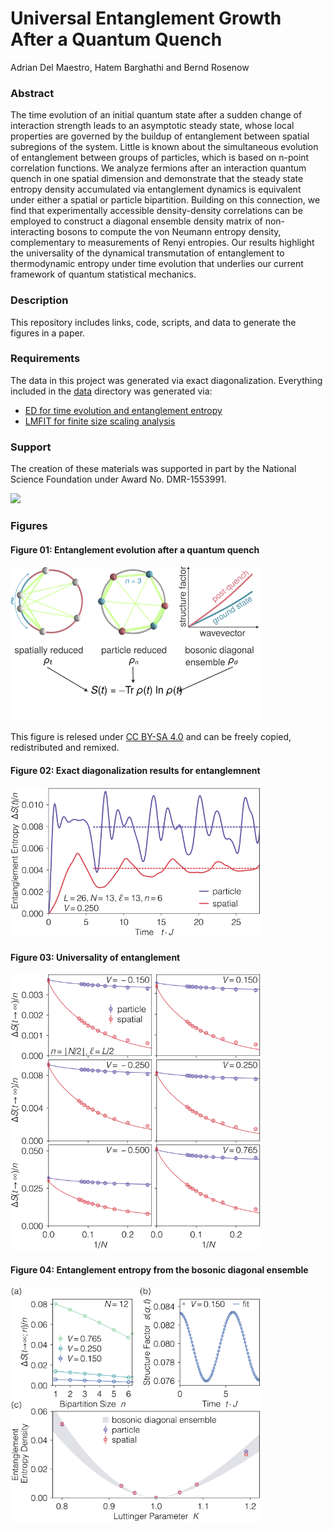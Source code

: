 <!-- [![Paper](https://img.shields.io/badge/paper-arXiv%3A1905.03312-B31B1B.svg)](https://arxiv.org/abs/1905.03312) -->

# Universal Entanglement Growth After a Quantum Quench
Adrian Del Maestro, Hatem Barghathi and Bernd Rosenow

### Abstract
The time evolution of an initial quantum state after a sudden change of interaction strength  leads to an asymptotic steady state, whose local properties are governed by the buildup of entanglement between spatial subregions of the system. Little is known about the simultaneous evolution of entanglement between groups of particles, which is based on n-point correlation functions.  We  analyze fermions after an interaction quantum quench in one spatial dimension and demonstrate that the steady state entropy density accumulated via entanglement dynamics is equivalent under either a spatial or particle bipartition.  Building on this connection, we  find that experimentally accessible density-density correlations can be employed to construct a  diagonal ensemble density matrix of  non-interacting bosons to compute the von Neumann entropy density, complementary to measurements of  Renyi entropies. Our results highlight the universality of the dynamical transmutation of entanglement to thermodynamic entropy under time evolution that underlies our current framework of quantum statistical mechanics.

### Description
This repository includes links, code, scripts, and data to generate the figures in a paper.

### Requirements
The data in this project was generated via exact diagonalization.  Everything included in the [data](https://github.com/DelMaestroGroup/papers-code-EntanglementQuantumQuench/tree/master/data) directory was generated via:

* [ED for time evolution and entanglement entropy](https://github.com/DelMaestroGroup/tVDiagonalizeTimeEvaluationQuench/tree/TranslationalSymmetricInitialState_IntFermionBasis)
* [LMFIT for finite size scaling analysis](https://lmfit.github.io/lmfit-py/)

### Support
The creation of these materials was supported in part by the National Science Foundation under Award No. DMR-1553991.

[<img width="100px" src="https://www.nsf.gov/images/logos/NSF_4-Color_bitmap_Logo.png">](http://www.nsf.gov/awardsearch/showAward?AWD_ID=1553991)

### Figures

#### Figure 01: Entanglement evolution after a quantum quench
<img src="https://github.com/DelMaestroGroup/papers-code-EntanglementQuantumQuench/blob/master/figures/method_flowchart_nobox.svg" width="400px">

This figure is relesed under [CC BY-SA 4.0](https://creativecommons.org/licenses/by-sa/4.0/) and can be freely copied, redistributed and remixed.

#### Figure 02: Exact diagonalization results for entanglemnent
<img src="https://github.com/DelMaestroGroup/papers-code-EntanglementQuantumQuench/blob/master/figures/DeltaS_vs_t_ED.svg" width="400px">

#### Figure 03: Universality of entanglement
<img src="https://github.com/DelMaestroGroup/papers-code-EntanglementQuantumQuench/blob/master/figures/asymptotic_entropy_vs_invN_LL_prediction.svg" width="400px">

#### Figure 04: Entanglement entropy from the bosonic diagonal ensemble
<img src="https://github.com/DelMaestroGroup/papers-code-EntanglementQuantumQuench/blob/master/figures/nobdm_SqnLL_N12_EE.svg" width="400px">


